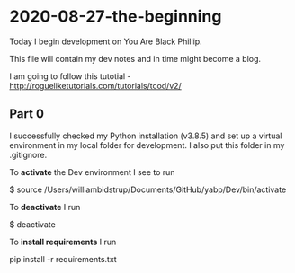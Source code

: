 # 2020-08-27-the-beginning 

Today I begin development on You Are Black Phillip.  

This file will contain my dev notes and in time might become a blog.  

I am going to follow this tutotial - http://rogueliketutorials.com/tutorials/tcod/v2/  

## Part 0  

I successfully checked my Python installation (v3.8.5) and set up a virtual environment in my local folder for development. I also put this folder in my .gitignore.  

To **activate** the Dev environment I see to run   

$ source /Users/williambidstrup/Documents/GitHub/yabp/Dev/bin/activate  

To **deactivate** I run  

$ deactivate  

To **install requirements** I run  

pip install -r requirements.txt  









